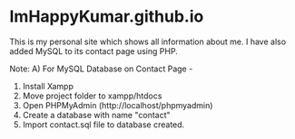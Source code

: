 # ImHappyKumar.github.io
This is my personal site which shows all information about me. I have also added MySQL to its contact page using PHP.


Note:
A) For MySQL Database on Contact Page -

1. Install Xampp
2. Move project folder to xampp/htdocs
3. Open PHPMyAdmin (http://localhost/phpmyadmin)
4. Create a database with name "contact"
5. Import contact.sql file to database created.
